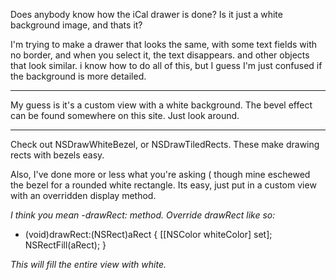 

Does anybody know how the iCal drawer is done?  Is it just a white background image, and thats it?

I'm trying to make a drawer that looks the same, with some text fields with no border, and when you select it, the text disappears.  and other objects that look similar.  i know how to do all of this, but I guess I'm just confused if the background is more detailed.

----

My guess is it's a custom view with a white background. The bevel effect can be found somewhere on this site. Just look around.

----

Check out NSDrawWhiteBezel, or NSDrawTiledRects. These make drawing rects with bezels easy.

Also, I've done more or less what you're asking ( though mine eschewed the bezel for a rounded white rectangle. Its easy, just put in a custom view with an overridden display method.

*I think you mean     -drawRect: method. Override drawRect like so:*

    
- (void)drawRect:(NSRect)aRect
{
    [[NSColor whiteColor] set];
    NSRectFill(aRect);
}


*This will fill the entire view with white.*
